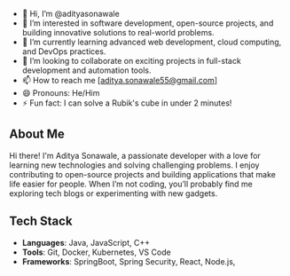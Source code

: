 - 👋 Hi, I’m @adityasonawale
- 👀 I’m interested in software development, open-source projects, and building innovative solutions to real-world problems.
- 🌱 I’m currently learning advanced web development, cloud computing, and DevOps practices.
- 💞️ I’m looking to collaborate on exciting projects in full-stack development and automation tools. 
- 📫 How to reach me [aditya.sonawale55@gmail.com]
- 😄 Pronouns: He/Him 
- ⚡ Fun fact: I can solve a Rubik's cube in under 2 minutes! 

## About Me

Hi there! I'm Aditya Sonawale, a passionate developer with a love for learning new technologies and solving challenging problems. I enjoy contributing to open-source projects and building applications that make life easier for people. When I’m not coding, you’ll probably find me exploring tech blogs or experimenting with new gadgets.

## Tech Stack
- **Languages**: Java, JavaScript, C++
- **Tools**: Git, Docker, Kubernetes, VS Code
- **Frameworks**: SpringBoot, Spring Security, React, Node.js,
